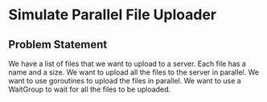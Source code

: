# Simulate Parallel File Uploader

## Problem Statement
We have a list of files that we want to upload to a server. Each file has a name and a size. We want to upload all the files to the server in parallel. We want to use goroutines to upload the files in parallel. We want to use a WaitGroup to wait for all the files to be uploaded.